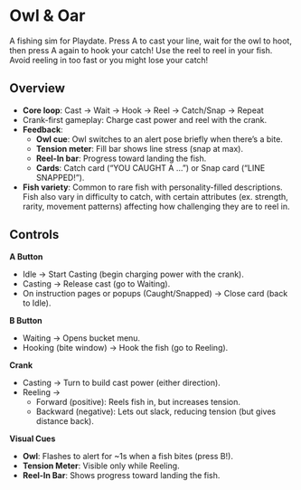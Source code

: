 # Owl & Oar

A fishing sim for Playdate. Press A to cast your line, wait for the owl to hoot, then press A again to hook your catch! Use the reel to reel in your fish. Avoid reeling in too fast or you might lose your catch!

## Overview
* **Core loop**: Cast → Wait → Hook → Reel → Catch/Snap → Repeat
* Crank-first gameplay: Charge cast power and reel with the crank.
* **Feedback**:
  * **Owl cue**: Owl switches to an alert pose briefly when there’s a bite.
  * **Tension meter**: Fill bar shows line stress (snap at max).
  * **Reel-In bar**: Progress toward landing the fish.
  * **Cards**: Catch card (“YOU CAUGHT A …”) or Snap card (“LINE SNAPPED!”).
* **Fish variety**: Common to rare fish with personality-filled descriptions. Fish also vary in difficulty to catch, with certain attributes (ex. strength, rarity, movement patterns) affecting how challenging they are to reel in.

## Controls
**A Button**
* Idle → Start Casting (begin charging power with the crank).
* Casting → Release cast (go to Waiting).
* On instruction pages or popups (Caught/Snapped) → Close card (back to Idle).

**B Button**
* Waiting → Opens bucket menu.
* Hooking (bite window) → Hook the fish (go to Reeling).

**Crank**
* Casting → Turn to build cast power (either direction).
* Reeling →
  * Forward (positive): Reels fish in, but increases tension.
  * Backward (negative): Lets out slack, reducing tension (but gives distance back).

**Visual Cues**
* **Owl**: Flashes to alert for ~1s when a fish bites (press B!).
* **Tension Meter**: Visible only while Reeling.
* **Reel-In Bar**: Shows progress toward landing the fish.